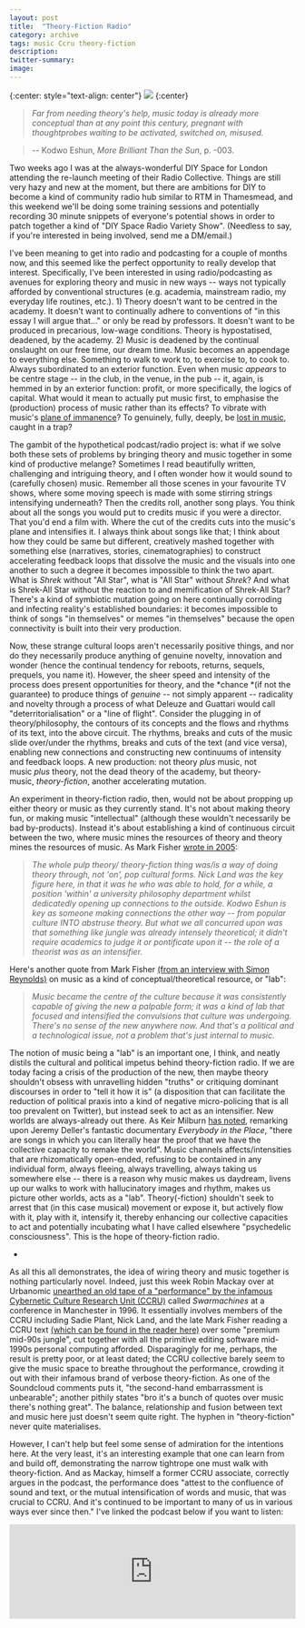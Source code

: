 ```yaml
---
layout: post
title:  "Theory-Fiction Radio"
category: archive
tags: music Ccru theory-fiction
description:
twitter-summary:
image:
---
```

{:center: style="text-align: center"}
[![](https://1.bp.blogspot.com/-g6qVDPeUwt8/XZn10bmFMbI/AAAAAAAAA34/YXaJJFSn7ycZXCOku6eSzlWQn6QfUQJ9wCLcBGAsYHQ/s400/pic.jpg)](https://1.bp.blogspot.com/-g6qVDPeUwt8/XZn10bmFMbI/AAAAAAAAA34/YXaJJFSn7ycZXCOku6eSzlWQn6QfUQJ9wCLcBGAsYHQ/s1600/pic.jpg)
{:center}

> *Far from needing theory's help, music today is already more conceptual than at any point this century, pregnant with thoughtprobes waiting to be activated, switched on, misused.*

> -- Kodwo Eshun, *More Brilliant Than the Sun*, p. -003.

Two weeks ago I was at the always-wonderful DIY Space for London attending the re-launch meeting of their Radio Collective. Things are still very hazy and new at the moment, but there are ambitions for DIY to become a kind of community radio hub similar to RTM in Thamesmead, and this weekend we'll be doing some training sessions and potentially recording 30 minute snippets of everyone's potential shows in order to patch together a kind of "DIY Space Radio Variety Show". (Needless to say, if you're interested in being involved, send me a DM/email.)

I've been meaning to get into radio and podcasting for a couple of months now, and this seemed like the perfect opportunity to really develop that interest. Specifically, I've been interested in using radio/podcasting as avenues for exploring theory and music in new ways -- ways not typically afforded by conventional structures (e.g. academia, mainstream radio, my everyday life routines, etc.). 1) Theory doesn't want to be centred in the academy. It doesn't want to continually adhere to conventions of "in this essay I will argue that..." or only be read by professors. It doesn't want to be produced in precarious, low-wage conditions. Theory is hypostatised, deadened, by the academy. 2) Music is deadened by the continual onslaught on our free time, our dream time. Music becomes an appendage to everything else. Something to walk to work to, to exercise to, to cook to. Always subordinated to an exterior function. Even when music *appears* to be centre stage -- in the club, in the venue, in the pub -- it, again, is hemmed in by an exterior function: profit, or more specifically, the logics of capital. What would it mean to actually put music first, to emphasise the (production) process of music rather than its effects? To vibrate with music's [plane of immanence](https://en.wikipedia.org/wiki/Plane_of_immanence)? To genuinely, fully, deeply, be [lost in music](https://www.youtube.com/watch?v=43qB9FpfCR8), caught in a trap?

The gambit of the hypothetical podcast/radio project is: what if we solve both these sets of problems by bringing theory and music together in some kind of productive melange? Sometimes I read beautifully written, challenging and intriguing theory, and I often wonder how it would sound to (carefully chosen) music. Remember all those scenes in your favourite TV shows, where some moving speech is made with some stirring strings intensifying underneath? Then the credits roll, another song plays. You think about all the songs you would put to credits music if you were a director. That you'd end a film with. Where the cut of the credits cuts into the music's plane and intensifies it. I always think about songs like that; I think about how they could be same but different, creatively mashed together with something else (narratives, stories, cinematographies) to construct accelerating feedback loops that dissolve the music and the visuals into one another to such a degree it becomes impossible to think the two apart. What is *Shrek* without "All Star", what is "All Star" without *Shrek*? And what is Shrek-All Star without the reaction to and memification of Shrek-All Star? There's a kind of symbiotic mutation going on here continually corroding and infecting reality's established boundaries: it becomes impossible to think of songs "in themselves" or memes "in themselves" because the open connectivity is built into their very production.

Now, these strange cultural loops aren't necessarily positive things, and nor do they necessarily produce anything of genuine novelty, innovation and wonder (hence the continual tendency for reboots, returns, sequels, prequels, you name it). However, the sheer speed and intensity of the process does present opportunities for theory, and the *chance *(if not the guarantee) to produce things of *genuine* -- not simply apparent -- radicality and novelty through a process of what Deleuze and Guattari would call "deterritorialisation" or a "line of flight". Consider the plugging in of theory/philosophy, the contours of its concepts and the flows and rhythms of its text, into the above circuit. The rhythms, breaks and cuts of the music slide over/under the rhythms, breaks and cuts of the text (and vice versa), enabling new connections and constructing new continuums of intensity and feedback loops. A new production: not theory *plus* music, not music *plus* theory, not the dead theory of the academy, but theory-music, *theory-fiction*, another accelerating mutation.

An experiment in theory-fiction radio, then, would not be about propping up either theory or music as they currently stand. It's not about making theory fun, or making music "intellectual" (although these wouldn't necessarily be bad by-products). Instead it's about establishing a kind of continuous circuit between the two, where music mines the resources of theory and theory mines the resources of music. As Mark Fisher [wrote in 2005](https://k-punk.org/why-k/):

> *The whole pulp theory/ theory-fiction thing was/is a way of doing theory through, not 'on', pop cultural forms. Nick Land was the key figure here, in that it was he who was able to hold, for a while, a position 'within' a university philosophy department whilst dedicatedly opening up connections to the outside. Kodwo Eshun is key as someone making connections the other way -- from popular culture INTO abstruse theory. But what we all concurred upon was that something like jungle was already intensely theoretical; it didn't require academics to judge it or pontificate upon it -- the role of a theorist was as an intensifier.*

Here's another quote from Mark Fisher [(from an interview with Simon Reynolds)](https://reynoldsretro.blogspot.com/2017/03/you-remind-me-of-gold-mark-fisher-and.html) on music as a kind of conceptual/theoretical resource, or "lab":

> *Music became the centre of the culture because it was consistently capable of giving the new a palpable form; it was a kind of lab that focused and intensified the convulsions that culture was undergoing. There's no sense of the new anywhere now. And that's a political and a technological issue, not a problem that's just internal to music.*

The notion of music being a "lab" is an important one, I think, and neatly distils the cultural and political impetus behind theory-fiction radio. If we are today facing a crisis of the production of the new, then maybe theory shouldn't obsess with unravelling hidden "truths" or critiquing dominant discourses in order to "tell it how it is" (a disposition that can facilitate the reduction of political praxis into a kind of negative micro-policing that is all too prevalent on Twitter), but instead seek to act as an intensifier. New worlds are always-already out there. As Keir Milburn [has noted](https://www.facebook.com/keir.milburn/posts/10157554219113179), remarking upon Jeremy Deller's fantastic documentary *Everybody in the Place*, "there are songs in which you can literally hear the proof that we have the collective capacity to remake the world". Music channels affects/intensities that are rhizomatically open-ended, refusing to be contained in any individual form, always fleeing, always travelling, always taking us somewhere else -- there is a reason why music makes us daydream, livens up our walks to work with hallucinatory images and rhythm, makes us picture other worlds, acts as a "lab". Theory(-fiction) shouldn't seek to arrest that (in this case musical) movement or expose it, but actively flow with it, play with it, intensify it, thereby enhancing our collective capacities to act and potentially incubating what I have called elsewhere "psychedelic consciousness". This is the hope of theory-fiction radio.

*

As all this all demonstrates, the idea of wiring theory and music together is nothing particularly novel. Indeed, just this week Robin Mackay over at Urbanomic [unearthed an old tape of a "performance" by the infamous Cybernetic Culture Research Unit (CCRU)](https://soundcloud.com/urbanomic/swarmachines-rewind) called *Swarmachines* at a conference in Manchester in 1996. It essentially involves members of the CCRU including Sadie Plant, Nick Land, and the late Mark Fisher reading a CCRU text [(which can be found in the reader here)](https://libcom.org/files/Accelerate%20-%20Robin%20Mackay.pdf) over some "premium mid-90s jungle", cut together with all the primitive editing software mid-1990s personal computing afforded. Disparagingly for me, perhaps, the result is pretty poor, or at least dated; the CCRU collective barely seem to give the music space to breathe throughout the performance, crowding it out with their infamous brand of verbose theory-fiction. As one of the Soundcloud comments puts it, "the second-hand embarrassment is unbearable"; another pithily states "bro it's a bunch of quotes over music there's nothing great". The balance, relationship and fusion between text and music here just doesn't seem quite right. The hyphen in "theory-fiction" never quite materialises.

However, I can't help but feel some sense of admiration for the intentions here. At the very least, it's an interesting example that one can learn from and build off, demonstrating the narrow tightrope one must walk with theory-fiction. And as Mackay, himself a former CCRU associate, correctly argues in the podcast, the performance does "attest to the confluence of sound and text, or the mutual intensification of words and music, that was crucial to CCRU. And it's continued to be important to many of us in various ways ever since then." I've linked the podcast below if you want to listen:

<iframe allow="autoplay" frameborder="no" height="166" scrolling="no" src="https://w.soundcloud.com/player/?url=https%3A//api.soundcloud.com/tracks/688372351&amp;color=%23ff5500&amp;auto_play=false&amp;hide_related=false&amp;show_comments=true&amp;show_user=true&amp;show_reposts=false&amp;show_teaser=true" width="100%"></iframe>
